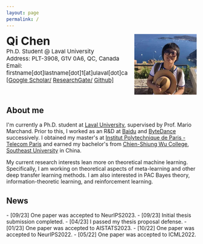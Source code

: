 ```yaml
---
layout: page
permalink: /
---
```


<div style="display: flex; justify-content: space-between; align-items: flex-start;">
    <div align="left">
        <span style="font-weight: 700; font-size: 30px;">Qi Chen</span><br/>
        <span style="font-size: 15px;">Ph.D. Student @ Laval University</span><br/>
        <span style="font-size: 15px;">Address: PLT-3908, G1V 0A6, QC, Canada</span><br/>
        <span style="font-size: 15px;">Email: firstname[dot]lastname[dot]1[at]ulaval[dot]ca</span><br/>
        <span style="font-size: 15px;">
            <a href="{{ site.footer-links.googlescholar }}">[Google Scholar/</a>
            <a href="{{ site.footer-links.researchgate }}"> ResearchGate/</a>
            <a href="https://github.com/{{ site.footer-links.github }}" target="_blank">Github]</a>
<!--             <a href="http://livreq.github.io/images/profile/cv.pdf">CV]</a> -->
        </span><br/>
    </div>
   <div><img src="images/profile/me.jpeg" align="right" height="160px"/></div>
</div>




## About me
<!--- ![profile](images/profile/me.jpg) -->
I'm currently a Ph.D. student at [Laval University](https://en.wikipedia.org/wiki/Universit%C3%A9_Laval), supervised by Prof. Mario Marchand. Prior to this, I worked as an R&D at [Baidu](https://ir.baidu.com/) and [ByteDance](https://www.bytedance.com/en/) successively. I obtained my master's at [Institut Polytechnique de Paris - Telecom Paris](https://en.wikipedia.org/wiki/T%C3%A9l%C3%A9com_Paris) and earned my bachelor's from [Chien-Shiung Wu College](https://en.wikipedia.org/wiki/Chien-Shiung_Wu_College), [Southeast University](https://en.wikipedia.org/wiki/Southeast_University) in China.


My current research interests lean more on theoretical machine learning. Specifically, I am working on theoretical aspects of meta-learning and other deep transfer learning methods. I am also interested in PAC Bayes theory, information-theoretic learning, and reinforcement learning.



## News
<div style="display:flex; flex-direction:row; justify-content: space-between; align-items: flex-start;">
  <div align='left' markdown="1">
  - [09/23] One paper was accepted to NeurIPS2023.
  - [09/23] Initial thesis submission completed.
  - [04/23] I passed my thesis proposal defense.
  - [01/23] One paper was accepted to AISTATS2023.
  - [10/22] One paper was accepted to NeurIPS2022.
  - [05/22] One paper was accepted to ICML2022.
  </div>
  <div align='right'>
   <script type="text/javascript" id="clustrmaps" src="//clustrmaps.com/map_v2.js?d=D6e8Q9S1yMWuSM350AZGSE_YbtCDuLFvljzQnF3gbAI&cl=ffffff&w=200"></script>
  </div>
</div>

